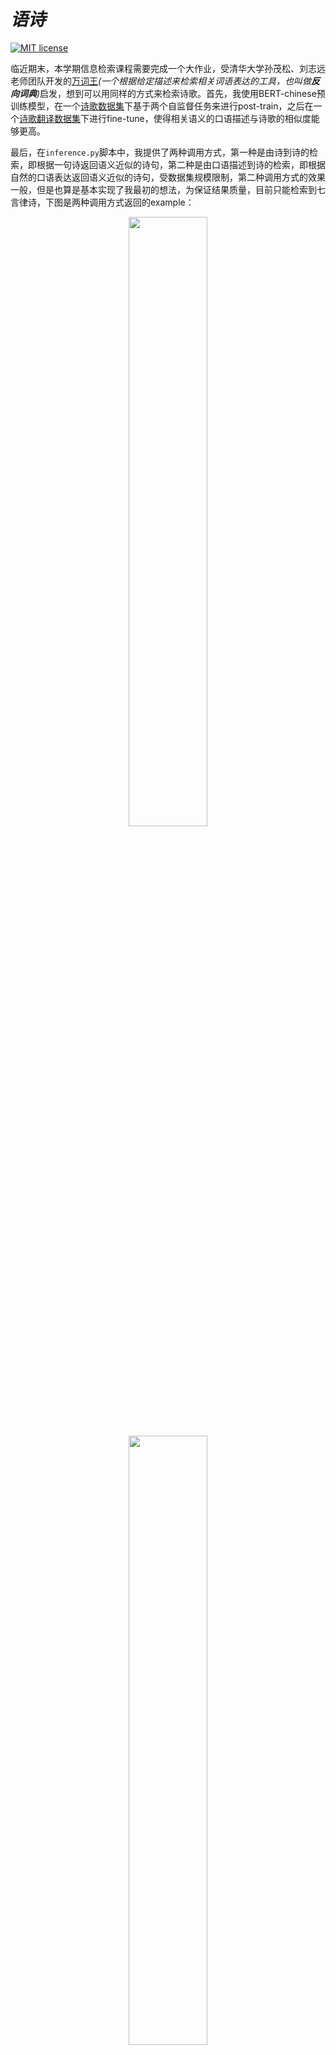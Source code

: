 # <i>语诗</i>
[![MIT license](https://img.shields.io/badge/License-MIT-blue.svg)](https://lbesson.mit-license.org/)

临近期末，本学期信息检索课程需要完成一个大作业，受清华大学孙茂松、刘志远老师团队开发的<a href='https://wantwords.thunlp.org'>万词王</a><i>(一个根据给定描述来检索相关词语表达的工具，也叫做<b>反向词典</b>)</i>启发，想到可以用同样的方式来检索诗歌。首先，我使用BERT-chinese预训练模型，在一个<a href='https://github.com/snowtraces/poetry-source'>诗歌数据集</a>下基于两个自监督任务来进行post-train，之后在一个<a href='https://github.com/THUNLP-AIPoet/CCPM'>诗歌翻译数据集</a>下进行fine-tune，使得相关语义的口语描述与诗歌的相似度能够更高。

最后，在`inference.py`脚本中，我提供了两种调用方式，第一种是由诗到诗的检索，即根据一句诗返回语义近似的诗句，第二种是由口语描述到诗的检索，即根据自然的口语表达返回语义近似的诗句，受数据集规模限制，第二种调用方式的效果一般，但是也算是基本实现了我最初的想法，为保证结果质量，目前只能检索到七言律诗，下图是两种调用方式返回的example：

<div align=center><img src="https://github.com/morecry/With-Poetry/blob/main/fig/%E5%BE%AE%E4%BF%A1%E5%9B%BE%E7%89%87_20211216222031.png" width="50%"></div>
<div align=center><img src="https://github.com/morecry/With-Poetry/blob/main/fig/%E5%BE%AE%E4%BF%A1%E5%9B%BE%E7%89%87_20211216222042.png" width="50%"></div>

----------------------------------------------------------------------------------------------------------------------------------------------------------------------
<b>按照下面的提示操作来训练模型或是直接复现结果</b>

----------------------------------------------------------------------------------------------------------------------------------------------------------------------

## 首先安装依赖库
  * torch=1.4.0
  * transformers=2.7.0

## 直接测试结果
> 1. 下载预处理后的诗歌数据集文件<a href='https://cnbj1.fds.api.xiaomi.com/imagebucket/user/tuquan/all_pair_7.txt'>all_pair_7.txt</a>放入`data`文件夹中
> 2. 下载预训练模型文件<a href='https://cnbj1.fds.api.xiaomi.com/imagebucket/user/tuquan/bert_ch.bin'>bert_ch.bin</a>和<a href='https://cnbj1.fds.api.xiaomi.com/imagebucket/user/tuquan/bert_poem.bin'>bert_poem.bin</a>放入`output`文件夹中
> 3. 运行`inference.py` (如果你想使用其他query测试，修改该文件即可)

## 重新训练
> 1. 下载预处理后的诗歌数据集文件<a href='https://cnbj1.fds.api.xiaomi.com/imagebucket/user/tuquan/all_pair_7.txt'>all_pair_7.txt</a>放入`data`文件夹中
> 2. 运行`split_data.py`
> 3. 使用如下命令添加后台训练任务 (多卡训练，如果是单卡将CUDA_VISIBLE_DEVICES后面的数字改成0即可)
```shell
CUDA_VISIBLE_DEVICES=0,1,2,3 nohup python run.py >train.log 2>&1 &
```
> 4. 训练结束后可以运行`inference.py`进行测试


如果您在运行本项目过程中遇到问题、有什么新的想法，或是您发现有更好的诗歌翻译数据集(且规模够大)，均可直接和我沟通, 下面是我的联系方式

 * <b>邮箱:</b> quantu@ruc.edu.cn
 * <b>微信:</b> isle_-_
